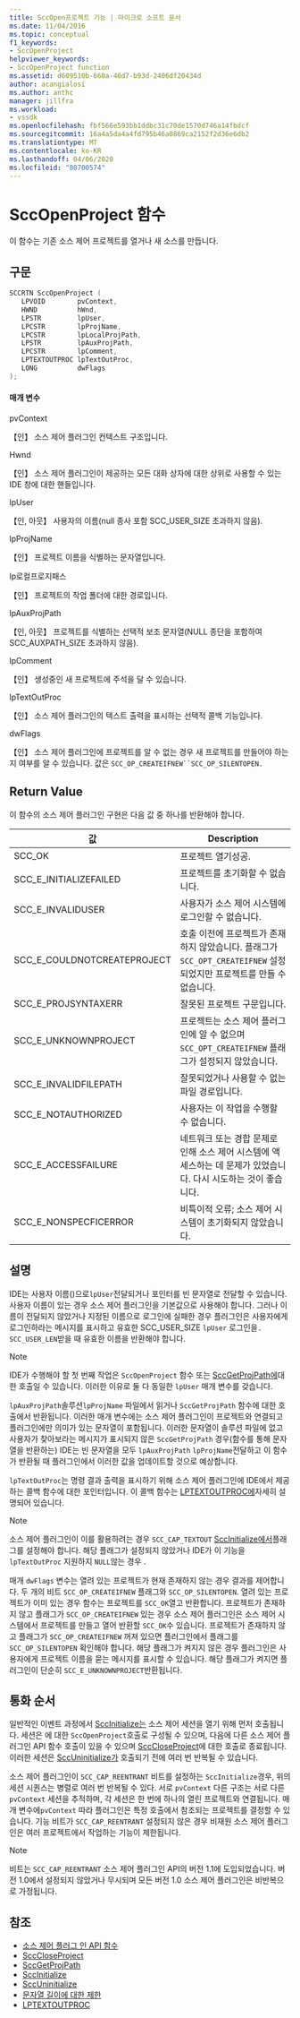 ```yaml
---
title: SccOpen프로젝트 기능 | 마이크로 소프트 문서
ms.date: 11/04/2016
ms.topic: conceptual
f1_keywords:
- SccOpenProject
helpviewer_keywords:
- SccOpenProject function
ms.assetid: d609510b-660a-46d7-b93d-2406df20434d
author: acangialosi
ms.author: anthc
manager: jillfra
ms.workload:
- vssdk
ms.openlocfilehash: fbf566e593bb1ddbc31c70de1570d746a14fbdcf
ms.sourcegitcommit: 16a4a5da4a4fd795b46a0869ca2152f2d36e6db2
ms.translationtype: MT
ms.contentlocale: ko-KR
ms.lasthandoff: 04/06/2020
ms.locfileid: "80700574"
---
```

# <a name="sccopenproject-function"></a>SccOpenProject 함수
이 함수는 기존 소스 제어 프로젝트를 열거나 새 소스를 만듭니다.

## <a name="syntax"></a>구문

```cpp
SCCRTN SccOpenProject (
   LPVOID        pvContext,
   HWND          hWnd,
   LPSTR         lpUser,
   LPCSTR        lpProjName,
   LPCSTR        lpLocalProjPath,
   LPSTR         lpAuxProjPath,
   LPCSTR        lpComment,
   LPTEXTOUTPROC lpTextOutProc,
   LONG          dwFlags
);
```

#### <a name="parameters"></a>매개 변수
 pvContext

【인】 소스 제어 플러그인 컨텍스트 구조입니다.

 Hwnd

【인】 소스 제어 플러그인이 제공하는 모든 대화 상자에 대한 상위로 사용할 수 있는 IDE 창에 대한 핸들입니다.

 lpUser

【인, 아웃】 사용자의 이름(null 종사 포함 SCC_USER_SIZE 초과하지 않음).

 lpProjName

【인】 프로젝트 이름을 식별하는 문자열입니다.

 lp로컬프로지패스

【인】 프로젝트의 작업 폴더에 대한 경로입니다.

 lpAuxProjPath

【인, 아웃】 프로젝트를 식별하는 선택적 보조 문자열(NULL 종단을 포함하여 SCC_AUXPATH_SIZE 초과하지 않음).

 lpComment

【인】 생성중인 새 프로젝트에 주석을 달 수 있습니다.

 lpTextOutProc

【인】 소스 제어 플러그인의 텍스트 출력을 표시하는 선택적 콜백 기능입니다.

 dwFlags

【인】 소스 제어 플러그인에 프로젝트를 알 수 없는 경우 새 프로젝트를 만들어야 하는지 여부를 알 수 있습니다. 값은 `SCC_OP_CREATEIFNEW``SCC_OP_SILENTOPEN.`

## <a name="return-value"></a>Return Value
 이 함수의 소스 제어 플러그인 구현은 다음 값 중 하나를 반환해야 합니다.

|값|Description|
|-----------|-----------------|
|SCC_OK|프로젝트 열기성공.|
|SCC_E_INITIALIZEFAILED|프로젝트를 초기화할 수 없습니다.|
|SCC_E_INVALIDUSER|사용자가 소스 제어 시스템에 로그인할 수 없습니다.|
|SCC_E_COULDNOTCREATEPROJECT|호출 이전에 프로젝트가 존재하지 않았습니다.  플래그가 `SCC_OPT_CREATEIFNEW` 설정되었지만 프로젝트를 만들 수 없습니다.|
|SCC_E_PROJSYNTAXERR|잘못된 프로젝트 구문입니다.|
|SCC_E_UNKNOWNPROJECT|프로젝트는 소스 제어 플러그인에 알 수 없으며 `SCC_OPT_CREATEIFNEW` 플래그가 설정되지 않았습니다.|
|SCC_E_INVALIDFILEPATH|잘못되었거나 사용할 수 없는 파일 경로입니다.|
|SCC_E_NOTAUTHORIZED|사용자는 이 작업을 수행할 수 없습니다.|
|SCC_E_ACCESSFAILURE|네트워크 또는 경합 문제로 인해 소스 제어 시스템에 액세스하는 데 문제가 있었습니다. 다시 시도하는 것이 좋습니다.|
|SCC_E_NONSPECFICERROR|비특이적 오류; 소스 제어 시스템이 초기화되지 않았습니다.|

## <a name="remarks"></a>설명
 IDE는 사용자 이름()으로`lpUser`전달되거나 포인터를 빈 문자열로 전달할 수 있습니다. 사용자 이름이 있는 경우 소스 제어 플러그인을 기본값으로 사용해야 합니다. 그러나 이름이 전달되지 않았거나 지정된 이름으로 로그인에 실패한 경우 플러그인은 사용자에게 로그인하라는 메시지를 표시하고 유효한 SCC_USER_SIZE `lpUser` 로그인을`.` `SCC_USER_LEN`받을 때 유효한 이름을 반환해야 합니다.

> [!NOTE]
> IDE가 수행해야 할 첫 번째 작업은 `SccOpenProject` 함수 또는 [SccGetProjPath에](../extensibility/sccgetprojpath-function.md)대한 호출일 수 있습니다. 이러한 이유로 둘 다 동일한 `lpUser` 매개 변수를 갖습니다.

 `lpAuxProjPath`솔루션`lpProjName` 파일에서 읽거나 `SccGetProjPath` 함수에 대한 호출에서 반환됩니다. 이러한 매개 변수에는 소스 제어 플러그인이 프로젝트와 연결되고 플러그인에만 의미가 있는 문자열이 포함됩니다. 이러한 문자열이 솔루션 파일에 없고 사용자가 찾아보라는 메시지가 표시되지 않은 `SccGetProjPath` 경우(함수를 통해 문자열을 반환하는) IDE는 빈 문자열을 모두 `lpAuxProjPath` `lpProjName`전달하고 이 함수가 반환될 때 플러그인에서 이러한 값을 업데이트할 것으로 예상합니다.

 `lpTextOutProc`는 명령 결과 출력을 표시하기 위해 소스 제어 플러그인에 IDE에서 제공하는 콜백 함수에 대한 포인터입니다. 이 콜백 함수는 [LPTEXTOUTPROC에](../extensibility/lptextoutproc.md)자세히 설명되어 있습니다.

> [!NOTE]
> 소스 제어 플러그인이 이를 활용하려는 경우 `SCC_CAP_TEXTOUT` [SccInitialize에서](../extensibility/sccinitialize-function.md)플래그를 설정해야 합니다. 해당 플래그가 설정되지 않았거나 IDE가 이 기능을 `lpTextOutProc` 지원하지 `NULL`않는 경우 .

 매개 `dwFlags` 변수는 열려 있는 프로젝트가 현재 존재하지 않는 경우 결과를 제어합니다. 두 개의 비트 `SCC_OP_CREATEIFNEW` 플래그와 `SCC_OP_SILENTOPEN`. 열려 있는 프로젝트가 이미 있는 경우 함수는 프로젝트를 `SCC_OK`열고 반환합니다. 프로젝트가 존재하지 않고 플래그가 `SCC_OP_CREATEIFNEW` 있는 경우 소스 제어 플러그인은 소스 제어 시스템에서 프로젝트를 만들고 열어 반환할 `SCC_OK`수 있습니다. 프로젝트가 존재하지 않고 플래그가 `SCC_OP_CREATEIFNEW` 꺼져 있으면 플러그인에서 플래그를 `SCC_OP_SILENTOPEN` 확인해야 합니다. 해당 플래그가 켜지지 않은 경우 플러그인은 사용자에게 프로젝트 이름을 묻는 메시지를 표시할 수 있습니다. 해당 플래그가 켜지면 플러그인이 단순히 `SCC_E_UNKNOWNPROJECT`반환됩니다.

## <a name="calling-order"></a>통화 순서
 일반적인 이벤트 과정에서 [SccInitialize는](../extensibility/sccinitialize-function.md) 소스 제어 세션을 열기 위해 먼저 호출됩니다. 세션은 에 대한 `SccOpenProject`호출로 구성될 수 있으며, 다음에 다른 소스 제어 플러그인 API 함수 호출이 있을 수 있으며 [SccCloseProject](../extensibility/scccloseproject-function.md)에 대한 호출로 종료됩니다. 이러한 세션은 [SccUninitialize가](../extensibility/sccuninitialize-function.md) 호출되기 전에 여러 번 반복될 수 있습니다.

 소스 제어 플러그인이 `SCC_CAP_REENTRANT` 비트를 설정하는 `SccInitialize`경우, 위의 세션 시퀀스는 병렬로 여러 번 반복될 수 있다. 서로 `pvContext` 다른 구조는 서로 다른 `pvContext` 세션을 추적하며, 각 세션은 한 번에 하나의 열린 프로젝트와 연결됩니다. 매개 변수에`pvContext` 따라 플러그인은 특정 호출에서 참조되는 프로젝트를 결정할 수 있습니다. 기능 비트가 `SCC_CAP_REENTRANT` 설정되지 않은 경우 비재원 소스 제어 플러그인은 여러 프로젝트에서 작업하는 기능이 제한됩니다.

> [!NOTE]
> 비트는 `SCC_CAP_REENTRANT` 소스 제어 플러그인 API의 버전 1.1에 도입되었습니다. 버전 1.0에서 설정되지 않았거나 무시되며 모든 버전 1.0 소스 제어 플러그인은 비반복으로 가정됩니다.

## <a name="see-also"></a>참조
- [소스 제어 플러그 인 API 함수](../extensibility/source-control-plug-in-api-functions.md)
- [SccCloseProject](../extensibility/scccloseproject-function.md)
- [SccGetProjPath](../extensibility/sccgetprojpath-function.md)
- [SccInitialize](../extensibility/sccinitialize-function.md)
- [SccUninitialize](../extensibility/sccuninitialize-function.md)
- [문자열 길이에 대한 제한](../extensibility/restrictions-on-string-lengths.md)
- [LPTEXTOUTPROC](../extensibility/lptextoutproc.md)
